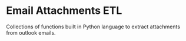 # Email Attachments ETL
Collections of functions built in Python language to extract attachments from outlook emails.
